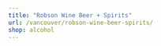 ```yaml
---
title: "Robson Wine Beer + Spirits"
url: /vancouver/robson-wine-beer-spirits/
shop: alcohol
---
```

